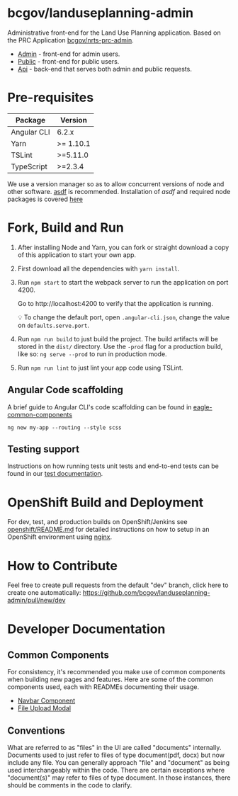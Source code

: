 # bcgov/landuseplanning-admin

Administrative front-end for the Land Use Planning application. Based on the PRC Application [bcgov/nrts-prc-admin](https://github.com/bcgov/nrts-prc-admin).

* [Admin](https://github.com/bcgov/landuseplanning-admin) - front-end for admin users.
* [Public](https://github.com/bcgov/landuseplanning-public) - front-end for public users.
* [Api](https://github.com/bcgov/landuseplanning-api) - back-end that serves both admin and public requests.

# Pre-requisites

| Package | Version |
| ------- | ------- |
| Angular CLI | 6.2.x |
| Yarn | >= 1.10.1 |
| TSLint | >=5.11.0 |
| TypeScript | >=2.3.4 |


We use a version manager so as to allow concurrent versions of node and other software.  [asdf](https://github.com/asdf-vm/asdf) is recommended.  Installation of *asdf* and required node packages is covered [here](https://github.com/bcgov/eagle-dev-guides/blob/master/dev_guides/node_npm_requirements.md)

# Fork, Build and Run

1. After installing Node and Yarn, you can fork or straight download a copy of this application to start your own app.
1. First download all the dependencies with `yarn install`.
1. Run `npm start` to start the webpack server to run the application on port 4200.

    Go to http://localhost:4200 to verify that the application is running.

    :bulb: To change the default port, open `.angular-cli.json`, change the value on `defaults.serve.port`.
    
1. Run `npm run build` to just build the project. The build artifacts will be stored in the `dist/` directory. Use the `-prod` flag for a production build, like so: `ng serve --prod` to run in production mode.
1. Run `npm run lint` to just lint your app code using TSLint.

## Angular Code scaffolding

A brief guide to Angular CLI's code scaffolding can be found in [eagle-common-components](https://github.com/bcgov/eagle-dev-guides/blob/master/dev_guides/angular_scaffolding.md)

```
ng new my-app --routing --style scss
```
## Testing support

Instructions on how running tests unit tests and end-to-end tests can be found in our [test documentation](https://github.com/bcgov/eagle-dev-guides/blob/master/dev_guides/angular_scaffolding.md#running-tests).

# OpenShift Build and Deployment

For dev, test, and production builds on OpenShift/Jenkins see [openshift/README.md](https://github.com/bcgov/landuseplanning-admin/blob/master/openshift/README.md) for detailed instructions on how to setup in an OpenShift environment using [nginx](https://www.nginx.com/).

# How to Contribute

Feel free to create pull requests from the default "dev" branch, click here to create one automatically: <https://github.com/bcgov/landuseplanning-admin/pull/new/dev>

# Developer Documentation

## Common Components

For consistency, it's recommended you make use of common components when building new pages and features. Here are some of the common components used, each with READMEs documenting their usage.

- [Navbar Component](https://github.com/bcgov/landuseplanning-admin/tree/dev/src/app/shared/components/navbar)
- [File Upload Modal](https://github.com/bcgov/landuseplanning-admin/tree/dev/src/app/file-upload-modal)

## Conventions

What are referred to as "files" in the UI are called "documents" internally. Documents used to just refer to files of type document(pdf, docx) but now include any file. You can generally approach "file" and "document" as being used interchangeably within the code. There are certain exceptions where "document(s)" may refer to files of type document. In those instances, there should be comments in the code to clarify.
